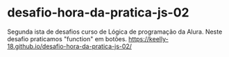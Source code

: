 # desafio-hora-da-pratica-js-02
Segunda ista de desafios curso de Lógica de programação da Alura. Neste desafio praticamos "function" em botões.
https://keelly-18.github.io/desafio-hora-da-pratica-js-02/
